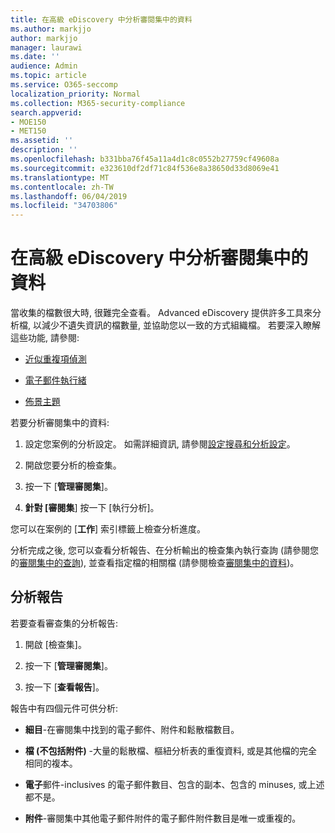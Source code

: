 ```yaml
---
title: 在高級 eDiscovery 中分析審閱集中的資料
ms.author: markjjo
author: markjjo
manager: laurawi
ms.date: ''
audience: Admin
ms.topic: article
ms.service: O365-seccomp
localization_priority: Normal
ms.collection: M365-security-compliance
search.appverid:
- MOE150
- MET150
ms.assetid: ''
description: ''
ms.openlocfilehash: b331bba76f45a11a4d1c8c0552b27759cf49608a
ms.sourcegitcommit: e323610df2df71c84f536e8a38650d33d8069e41
ms.translationtype: MT
ms.contentlocale: zh-TW
ms.lasthandoff: 06/04/2019
ms.locfileid: "34703806"
---
```

# <a name="analyze-data-in-a-review-set-in-advanced-ediscovery"></a>在高級 eDiscovery 中分析審閱集中的資料

當收集的檔數很大時, 很難完全查看。 Advanced eDiscovery 提供許多工具來分析檔, 以減少不遺失資訊的檔數量, 並協助您以一致的方式組織檔。 若要深入瞭解這些功能, 請參閱:

- [近似重複項偵測](near-duplicates.md)

- [電子郵件執行緒](email-threading.md)

- [佈景主題](themes.md)

若要分析審閱集中的資料:

1. 設定您案例的分析設定。 如需詳細資訊, 請參閱[設定搜尋和分析設定](configure-search-analytics-settings.md)。

2. 開啟您要分析的檢查集。

3. 按一下 [**管理審閱集**]。

4. **針對 [審閱集**] 按一下 [執行分析]。

您可以在案例的 [**工作**] 索引標籤上檢查分析進度。

 分析完成之後, 您可以查看分析報告、在分析輸出的檢查集內執行查詢 (請參閱您的[審閱集中的查詢](review-set-search.md)), 並查看指定檔的相關檔 (請參閱檢查[審閱集中的資料](reviewing-data-in-review-set.md))。

## <a name="analytics-report"></a>分析報告

若要查看審查集的分析報告:

1. 開啟 [檢查集]。

2. 按一下 [**管理審閱集**]。

3. 按一下 [**查看報告**]。

報告中有四個元件可供分析:

- **細目**-在審閱集中找到的電子郵件、附件和鬆散檔數目。

- **檔 (不包括附件)** -大量的鬆散檔、樞紐分析表的重復資料, 或是其他檔的完全相同的複本。

- **電子**郵件-inclusives 的電子郵件數目、包含的副本、包含的 minuses, 或上述都不是。

- **附件**-審閱集中其他電子郵件附件的電子郵件附件數目是唯一或重複的。